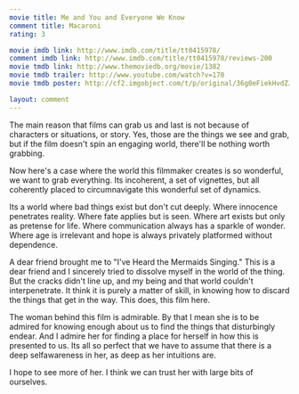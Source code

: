 ```yaml
---
movie title: Me and You and Everyone We Know
comment title: Macaroni
rating: 3

movie imdb link: http://www.imdb.com/title/tt0415978/
comment imdb link: http://www.imdb.com/title/tt0415978/reviews-200
movie tmdb link: http://www.themoviedb.org/movie/1382
movie tmdb trailer: http://www.youtube.com/watch?v=170
movie tmdb poster: http://cf2.imgobject.com/t/p/original/36g0eFiekHvdZJbTnfzOMlcURHL.jpg

layout: comment
---
```


The main reason that films can grab us and last is not because of characters or situations, or story. Yes, those are the things we see and grab, but if the film doesn't spin an engaging world, there'll be nothing worth grabbing. 

Now here's a case where the world this filmmaker creates is so wonderful, we want to grab everything. Its incoherent, a set of vignettes, but all coherently placed to circumnavigate this wonderful set of dynamics.

Its a world where bad things exist but don't cut deeply. Where innocence penetrates reality. Where fate applies but is seen. Where art exists but only as pretense for life. Where communication always has a sparkle of wonder. Where age is irrelevant and hope is always privately platformed without dependence.

A dear friend brought me to "I've Heard the Mermaids Singing." This is a dear friend and I sincerely tried to dissolve myself in the world of the thing. But the cracks didn't line up, and my being and that world couldn't interpenetrate. It think it is purely a matter of skill, in knowing how to discard the things that get in the way. This does, this film here.

The woman behind this film is admirable. By that I mean she is to be admired for knowing enough about us to find the things that disturbingly endear. And I admire her for finding a place for herself in how this is presented to us. Its all so perfect that we have to assume that there is a deep selfawareness in her, as deep as her intuitions are.

I hope to see more of her. I think we can trust her with large bits of ourselves.